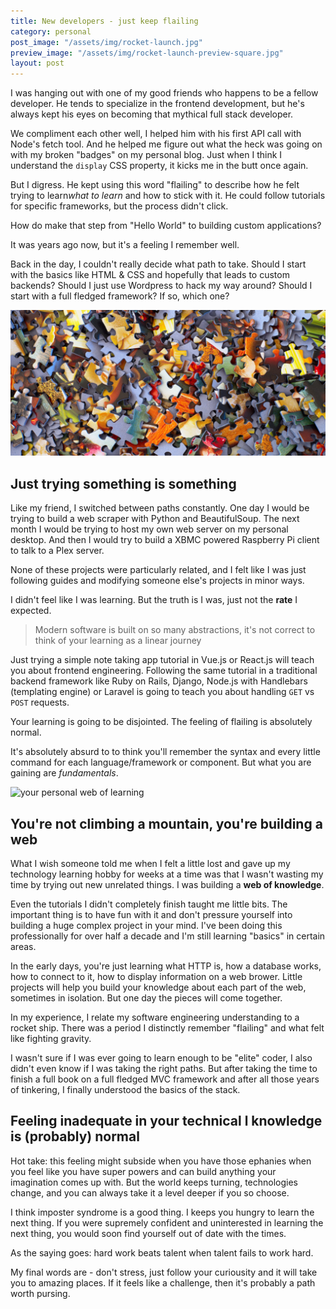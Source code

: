 ```yaml
---
title: New developers - just keep flailing
category: personal
post_image: "/assets/img/rocket-launch.jpg"
preview_image: "/assets/img/rocket-launch-preview-square.jpg"
layout: post
---
```


I was hanging out with one of my good friends who happens to be a fellow developer. He tends to specialize in the frontend development, but he's always kept his eyes on becoming that mythical full stack developer.

We compliment each other well, I helped him with his first API call with Node's fetch tool. And he helped me figure out what the heck was going on with my broken "badges" on my personal blog. Just when I think I understand the `display` CSS property, it kicks me in the butt once again.

But I digress. He kept using this word "flailing" to describe how he felt trying to learn*what to learn* and how to stick with it. He could follow tutorials for specific frameworks, but the process didn't click. 

How do make that step from "Hello World" to building custom applications? 

It was years ago now, but it's a feeling I remember well.

Back in the day, I couldn't really decide what path to take. Should I start with the basics like HTML & CSS and hopefully that leads to custom backends? Should I just use Wordpress to hack my way around? Should I start with a full fledged framework? If so, which one?

![puzzle pieces](/assets/img/puzzle_pieces.jpg)

## Just trying something is something

Like my friend, I switched between paths constantly. One day I would be trying to build a web scraper with Python and BeautifulSoup. The next month I would be trying to host my own web server on my personal desktop. And then I would try to build a XBMC powered Raspberry Pi client to talk to a Plex server.

None of these projects were particularly related, and I felt like I was just following guides and modifying someone else's projects in minor ways.

I didn't feel like I was learning. But the truth is I was, just not the **rate** I expected.

> Modern software is built on so many abstractions, it's not correct to think of your learning as a linear journey

Just trying a simple note taking app tutorial in Vue.js or React.js will teach you about frontend engineering. Following the same tutorial in a traditional backend framework like Ruby on Rails, Django, Node.js with Handlebars (templating engine) or Laravel is going to teach you about handling `GET` vs `POST` requests.

Your learning is going to be disjointed. The feeling of flailing is absolutely normal.

It's absolutely absurd to to think you'll remember the syntax and every little command for each language/framework or component. But what you are gaining are _fundamentals_.

![your personal web of learning](/assets/img/web.jpg)

## You're not climbing a mountain, you're building a web

What I wish someone told me when I felt a little lost and gave up my technology learning hobby for weeks at a time  was that I wasn't wasting my time by trying out new unrelated things. I was building a **web of knowledge**.

Even the tutorials I didn't completely finish taught me little bits. The important thing is to have fun with it and don't pressure yourself into building a huge complex project in your mind. I've been doing this professionally for over half a decade and I'm still learning "basics" in certain areas.

In the early days, you're just learning what HTTP is, how a database works, how to connect to it, how to display information on a web brower. Little projects will help you build your knowledge about each part of the web, sometimes in isolation. But one day the pieces will come together.

In my experience, I relate my software engineering understanding to a rocket ship. There was a period I distinctly remember "flailing" and what felt like fighting gravity.

I wasn't sure if I was ever going to learn enough to be "elite" coder, I also didn't even know if I was taking the right paths. But after taking the time to finish a full book on a full fledged MVC framework and after all those years of tinkering, I finally understood the basics of the stack.

## Feeling inadequate in your technical l knowledge is (probably) normal

Hot take: this feeling might subside when you have those ephanies when you feel like you have super powers and can build anything your imagination comes up with. But the world keeps turning, technologies change, and you can always take it a level deeper if you so choose.

I think imposter syndrome is a good thing. I keeps you hungry to learn the next thing. If you were supremely confident and uninterested in learning the next thing, you would soon find yourself out of date with the times.

As the saying goes: hard work beats talent when talent fails to work hard.

My final words are - don't stress, just follow your curiousity and it will take you to amazing places. If it feels like a challenge, then it's probably a path worth pursing.